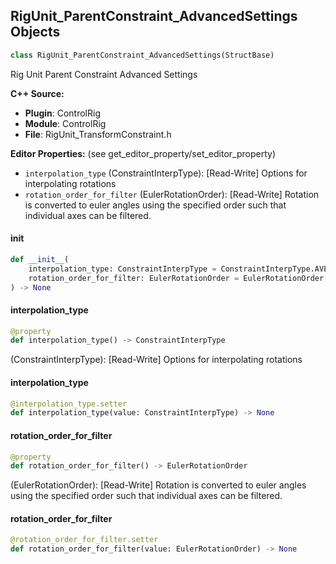 ## RigUnit_ParentConstraint_AdvancedSettings Objects

```python
class RigUnit_ParentConstraint_AdvancedSettings(StructBase)
```

Rig Unit Parent Constraint Advanced Settings

**C++ Source:**

- **Plugin**: ControlRig
- **Module**: ControlRig
- **File**: RigUnit_TransformConstraint.h

**Editor Properties:** (see get_editor_property/set_editor_property)

- ``interpolation_type`` (ConstraintInterpType):  [Read-Write] Options for interpolating rotations
- ``rotation_order_for_filter`` (EulerRotationOrder):  [Read-Write] Rotation is converted to euler angles using the specified order such that individual axes can be filtered.

<a id="unreal.RigUnit_ParentConstraint_AdvancedSettings.__init__"></a>

#### __init__

```python
def __init__(
    interpolation_type: ConstraintInterpType = ConstraintInterpType.AVERAGE,
    rotation_order_for_filter: EulerRotationOrder = EulerRotationOrder.XYZ
) -> None
```

<a id="unreal.RigUnit_ParentConstraint_AdvancedSettings.interpolation_type"></a>

#### interpolation_type

```python
@property
def interpolation_type() -> ConstraintInterpType
```

(ConstraintInterpType):  [Read-Write] Options for interpolating rotations

<a id="unreal.RigUnit_ParentConstraint_AdvancedSettings.interpolation_type"></a>

#### interpolation_type

```python
@interpolation_type.setter
def interpolation_type(value: ConstraintInterpType) -> None
```

<a id="unreal.RigUnit_ParentConstraint_AdvancedSettings.rotation_order_for_filter"></a>

#### rotation_order_for_filter

```python
@property
def rotation_order_for_filter() -> EulerRotationOrder
```

(EulerRotationOrder):  [Read-Write] Rotation is converted to euler angles using the specified order such that individual axes can be filtered.

<a id="unreal.RigUnit_ParentConstraint_AdvancedSettings.rotation_order_for_filter"></a>

#### rotation_order_for_filter

```python
@rotation_order_for_filter.setter
def rotation_order_for_filter(value: EulerRotationOrder) -> None
```

<a id="unreal.RigUnit_ParentConstraint"></a>